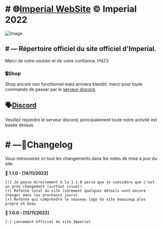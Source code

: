 # # 🌐[Imperial WebSite](https://h4z3back.github.io/site)    © Imperial 2022
![image](https://user-images.githubusercontent.com/116312086/201545586-7287edf7-d78e-42b6-ad42-bd9eec995c50.png)
## # — Répertoire officiel du site officiel d'Imperial.
Merci de votre soutien et de votre confiance.
H4Z3

### 💲Shop

Shop encore non fonctionnel mais arrivera bientôt, merci pour toute commande de passer par le [serveur discord](https://discord.com/invite/RSCzZ3swn7).

## 🗣️[Discord](https://discord.com/invite/RSCzZ3swn7)

Veuillez rejoindre le serveur discord, principalement toute notre activité est basée dessus.

# # —📜Changelog

Vous retrouverez ici tout les changements dans les notes de mise à jour du site.

**📂 1.1.0 - [14/11/2022]**
```
[!] Je passe directement à la 1.1.0 parce que je considère que c'est un gros changement (surtout visuel)
[+] Refonte total du site (sûrement quelques details vont encore changer dans les prochains jours)
[+] Refonte qui comprendre le nouveau logo du site beaucoup plus propre et beau
```

**📂 1.0.0 - [13/11/2022]**
```
[-] Lancement officiel du site Imperial
```
